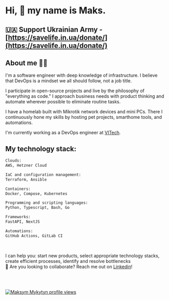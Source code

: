 # Hi, 👋 my name is Maks.
## 🇺🇦 Support Ukrainian Army - [https://savelife.in.ua/donate/](https://savelife.in.ua/donate/)

## About me :technologist:
I'm a software engineer with deep knowledge of infrastructure. I believe that DevOps is a mindset we all should follow, not a job title. 

I participate in open-source projects and live by the philosophy of "everything as code." I approach business needs with product thinking and automate wherever possible to eliminate routine tasks.

I have a homelab built with Mikrotik network devices and mini PCs. There I continuously hone my skills by hosting pet projects, smarthome tools, and automations.

I'm currently working as a DevOps engineer at [VITech](https://vitechteam.com/vacancies).


## My technology stack:
```bash
Clouds:
AWS, Hetzner Cloud

IaC and configuration management:
Terraform, Ansible

Containers:
Docker, Compose, Kubernetes

Programming and scripting languages:
Python, Typescript, Bash, Go

Frameworks:
FastAPI, NextJS

Automations:
GitHub Actions, GitLab CI
```
<br>

I can help you: start new products, select appropriate technology stacks, create efficient processes, identify and resolve bottlenecks
<br>
💬 Are you looking to collaborate? Reach me out on [Linkedin](https://www.linkedin.com/in/myrkytyn/)!

<br><br>

[![Maksym Mykytyn profile views](https://u8views.com/api/v1/github/profiles/42769358/views/day-week-month-total-count.svg)](https://u8views.com/github/myrkytyn)
